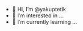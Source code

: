 - 👋 Hi, I’m @yakuptetik
- 👀 I’m interested in ...
- 🌱 I’m currently learning ...


<!---
yakuptetik/yakuptetik is a ✨ special ✨ repository because its `README.md` (this file) appears on your GitHub profile.
You can click the Preview link to take a look at your changes.
--->
